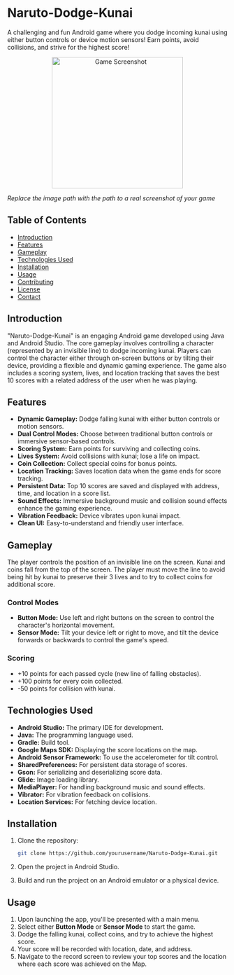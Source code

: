 # Naruto-Dodge-Kunai

A challenging and fun Android game where you dodge incoming kunai using either button controls or device motion sensors! Earn points, avoid collisions, and strive for the highest score!

<p align="center">
  <img src="https://github.com/yourusername/Naruto-Dodge-Kunai/blob/main/screenshots/game_screenshot.png" alt="Game Screenshot" width="300">
</p>

*Replace the image path with the path to a real screenshot of your game*

## Table of Contents
- [Introduction](#introduction)
- [Features](#features)
- [Gameplay](#gameplay)
- [Technologies Used](#technologies-used)
- [Installation](#installation)
- [Usage](#usage)
- [Contributing](#contributing)
- [License](#license)
- [Contact](#contact)

## Introduction

"Naruto-Dodge-Kunai" is an engaging Android game developed using Java and Android Studio. The core gameplay involves controlling a character (represented by an invisible line) to dodge incoming kunai. Players can control the character either through on-screen buttons or by tilting their device, providing a flexible and dynamic gaming experience. The game also includes a scoring system, lives, and location tracking that saves the best 10 scores with a related address of the user when he was playing.

## Features

*   **Dynamic Gameplay:** Dodge falling kunai with either button controls or motion sensors.
*   **Dual Control Modes:** Choose between traditional button controls or immersive sensor-based controls.
*   **Scoring System:** Earn points for surviving and collecting coins.
*   **Lives System:**  Avoid collisions with kunai; lose a life on impact.
*   **Coin Collection:** Collect special coins for bonus points.
*   **Location Tracking:** Saves location data when the game ends for score tracking.
*   **Persistent Data:** Top 10 scores are saved and displayed with address, time, and location in a score list.
*   **Sound Effects:** Immersive background music and collision sound effects enhance the gaming experience.
*   **Vibration Feedback:** Device vibrates upon kunai impact.
*   **Clean UI:** Easy-to-understand and friendly user interface.

## Gameplay

The player controls the position of an invisible line on the screen. Kunai and coins fall from the top of the screen. The player must move the line to avoid being hit by kunai to preserve their 3 lives and to try to collect coins for additional score.

### Control Modes
*   **Button Mode:** Use left and right buttons on the screen to control the character's horizontal movement.
*   **Sensor Mode:** Tilt your device left or right to move, and tilt the device forwards or backwards to control the game's speed.

### Scoring

*   +10 points for each passed cycle (new line of falling obstacles).
*   +100 points for every coin collected.
*   -50 points for collision with kunai.

## Technologies Used

*   **Android Studio:** The primary IDE for development.
*   **Java:** The programming language used.
*   **Gradle:** Build tool.
*   **Google Maps SDK:** Displaying the score locations on the map.
*   **Android Sensor Framework:** To use the accelerometer for tilt control.
*   **SharedPreferences:** For persistent data storage of scores.
*   **Gson:** For serializing and deserializing score data.
*   **Glide:** Image loading library.
*   **MediaPlayer:** For handling background music and sound effects.
*   **Vibrator:** For vibration feedback on collisions.
*   **Location Services:** For fetching device location.

## Installation

1.  Clone the repository:

    ```bash
    git clone https://github.com/yourusername/Naruto-Dodge-Kunai.git
    ```
2.  Open the project in Android Studio.
3.  Build and run the project on an Android emulator or a physical device.

## Usage

1.  Upon launching the app, you'll be presented with a main menu.
2.  Select either **Button Mode** or **Sensor Mode** to start the game.
3.  Dodge the falling kunai, collect coins, and try to achieve the highest score.
4.  Your score will be recorded with location, date, and address.
5.  Navigate to the record screen to review your top scores and the location where each score was achieved on the Map.

